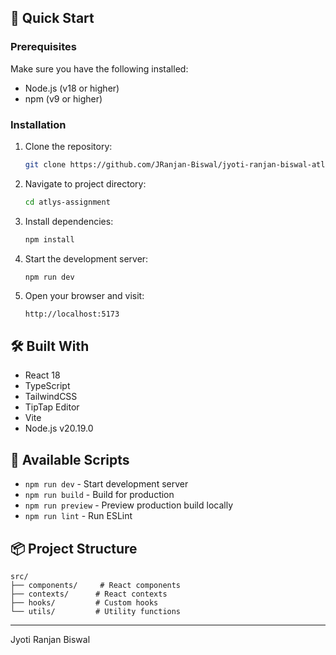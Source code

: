 

## 🚀 Quick Start

### Prerequisites

Make sure you have the following installed:
- Node.js (v18 or higher)
- npm (v9 or higher)

### Installation

1. Clone the repository:
   ```bash
   git clone https://github.com/JRanjan-Biswal/jyoti-ranjan-biswal-atlys-assignment.git
   ```

2. Navigate to project directory:
   ```bash
   cd atlys-assignment
   ```

3. Install dependencies:
   ```bash
   npm install
   ```

4. Start the development server:
   ```bash
   npm run dev
   ```

5. Open your browser and visit:
   ```
   http://localhost:5173
   ```

## 🛠️ Built With

- React 18
- TypeScript
- TailwindCSS
- TipTap Editor
- Vite
- Node.js v20.19.0

## 📝 Available Scripts

- `npm run dev` - Start development server
- `npm run build` - Build for production
- `npm run preview` - Preview production build locally
- `npm run lint` - Run ESLint

## 📦 Project Structure

```
src/
├── components/     # React components
├── contexts/      # React contexts
├── hooks/         # Custom hooks
└── utils/         # Utility functions
```

---

Jyoti Ranjan Biswal